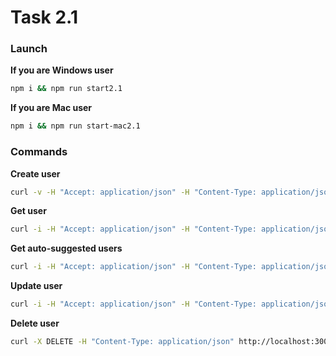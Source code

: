 # Task 2.1

### Launch
**If you are Windows user**
```bash
npm i && npm run start2.1
```
**If you are Mac user**
```bash
npm i && npm run start-mac2.1
```

### Commands
**Create user**
```bash
curl -v -H "Accept: application/json" -H "Content-Type: application/json" -X PUT --data '{"age":10,"login":"login","password":"password"}' http://localhost:3000/user
```

**Get user**
```bash
curl -i -H "Accept: application/json" -H "Content-Type: application/json" http://localhost:3000/user/<id>
```

**Get auto-suggested users**
```bash
curl -i -H "Accept: application/json" -H "Content-Type: application/json" --data '{"limit":10,"loginSubstring":"login"}' http://localhost:3000/auto-suggested-users
```

**Update user**
```bash
curl -i -H "Accept: application/json" -H "Content-Type: application/json" --data '{<...>}' http://localhost:3000/user
```

**Delete user**
```bash
curl -X DELETE -H "Content-Type: application/json" http://localhost:3000/user/<id>
```
